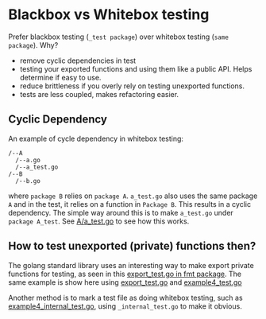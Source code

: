 # Blackbox vs Whitebox testing

Prefer blackbox testing (`_test package`) over whitebox testing (`same package`). Why?

* remove cyclic dependencies in test
* testing your exported functions and using them like a public API. Helps determine if easy to use.
* reduce brittleness if you overly rely on testing unexported functions.
* tests are less coupled, makes refactoring easier.


## Cyclic Dependency

An example of cycle dependency in whitebox testing:

```
/--A
  /--a.go
  /--a_test.go
/--B
  /--b.go
```

where `package B` relies on `package A`. `a_test.go` also uses the same package `A` and in the test, it relies on a function in `Package B`. This results in a cyclic dependency. The simple way around this is to make `a_test.go` under `package A_test`. See [A/a_test.go](./A/a_test.go) to see how this works.

## How to test unexported (private) functions then?

The golang standard library uses an interesting way to make export private functions for testing, as seen in this [export_test.go in fmt package](https://github.com/golang/go/blob/master/src/fmt/export_test.go). The same example is show here using [export_test.go](./export_test.go) and [example4_test.go](./example4_test.go)

Another method is to mark a test file as doing whitebox testing, such as [example4_internal_test.go](./example4_internal_test.go), using `_internal_test.go` to make it obvious.

